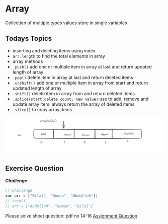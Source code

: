 # Array

Collection of multiple types values store in single variables

## Todays Topics

- inserting and deleting items using index
- `arr.length` to find the total elements in array
- array methods
- `.push()` add one or multiple item in array at last and return updated length of array
- `.pop()` delete item in array at last and return deleted items
- `.unshift()` add one or multiple item in array from start and return updated length of array
- `.shift()` delete item in array from and return deleted items
- `.splice(start,delete count, new value)` use to add, remove and update array item. always return the array of deleted items
- `.slice()` to copy array items

![alt text](image.png)

## Exercise Question

**_Challenge_**

```javascript
// Challenge
var arr = ["Bilal", "Noman", "Abdullah"];
// result
// arr = ["Abdullah", "Noman", "Bilal"]
```

Please solve sheet question: pdf no 14-16
<a href="./../Exercise Questions/chapters14-16.pdf">Assignment Question</a>
